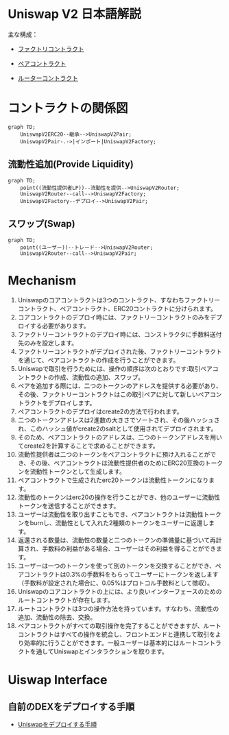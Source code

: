 # Uniswap V2 日本語解説
主な構成：

- [ファクトリコントラクト](./UniswapV2Factory.md)

- [ペアコントラクト](./UniswapV2Pair.md)

- [ルーターコントラクト](./UniswapV2Router02.md)

# コントラクトの関係図

```mermaid
graph TD;
    UniswapV2ERC20--継承-->UniswapV2Pair;
    UniswapV2Pair-.->|インポート|UniswapV2Factory;
```


## 流動性追加(Provide Liquidity)

```mermaid
graph TD;
    point((流動性提供者LP))--流動性を提供-->UniswapV2Router;
    UniswapV2Router--call-->UniswapV2Factory;
    UniswapV2Factory--デプロイ-->UniswapV2Pair;
```


## スワップ(Swap)

```mermaid
graph TD;
    point((ユーザー))--トレード-->UniswapV2Router;
    UniswapV2Router--call-->UniswapV2Pair;
```


# Mechanism

1. Uniswapのコアコントラクトは3つのコントラクト、すなわちファクトリーコントラクト、ペアコントラクト、ERC20コントラクトに分けられます。
2. コアコントラクトのデプロイ時には、ファクトリーコントラクトのみをデプロイする必要があります。
3. ファクトリーコントラクトのデプロイ時には、コンストラクタに手数料送付先のみを設定します。
4. ファクトリーコントラクトがデプロイされた後、ファクトリーコントラクトを通じて、ペアコントラクトの作成を行うことができます。
5. Uniswapで取引を行うためには、操作の順序は次のとおりです:取引ペアコントラクトの作成、流動性の追加、スワップ。
6. ペアを追加する際には、二つのトークンのアドレスを提供する必要があり、その後、ファクトリーコントラクトはこの取引ペアに対して新しいペアコントラクトをデプロイします。
7. ペアコントラクトのデプロイはcreate2の方法で行われます。
8. 二つのトークンアドレスは2進数の大きさでソートされ、その後ハッシュされ、このハッシュ値がcreate2のsaltとして使用されてデプロイされます。
9.  そのため、ペアコントラクトのアドレスは、二つのトークンアドレスを用いてcreate2を計算することで求めることができます。
10. 流動性提供者は二つのトークンをペアコントラクトに預け入れることができ、その後、ペアコントラクトは流動性提供者のためにERC20互換のトークンを流動性トークンとして生成します。
11. ペアコントラクトで生成されたerc20トークンは流動性トークンになります。
12. 流動性のトークンはerc20の操作を行うことができ、他のユーザーに流動性トークンを送信することができます。
13. ユーザーは流動性を取り出すこともでき、ペアコントラクトは流動性トークンをburnし、流動性として入れた2種類のトークンをユーザーに返還します。
14. 返還される数量は、流動性の数量と二つのトークンの準備量に基づいて再計算され、手数料の利益がある場合、ユーザーはその利益を得ることができます。
15. ユーザーは一つのトークンを使って別のトークンを交換することができ、ペアコントラクトは0.3%の手数料をもらってユーザーにトークンを返します（手数料が設定された場合に、0.05%はプロトコル手数料として徴収）。
16. Uniswapのコアコントラクトの上には、より良いインターフェースのためのルートコントラクトが存在します。
17. ルートコントラクトは3つの操作方法を持っています。すなわち、流動性の追加、流動性の除去、交換。
18. ペアコントラクトがすべての取引操作を完了することができますが、ルートコントラクトはすべての操作を統合し、フロントエンドと連携して取引をより効率的に行うことができます。一般ユーザーは基本的にはルートコントラクトを通してUniswapとインタラクションを取ります。





# Uiswap Interface

## 自前のDEXをデプロイする手順

- [Uniswapをデプロイする手順](./Deploy.md)
